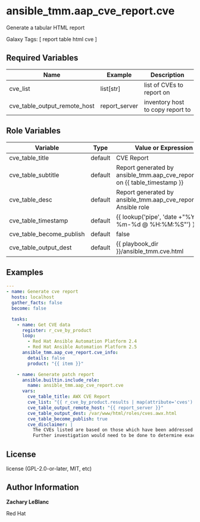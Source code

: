ansible_tmm.aap_cve_report.cve
=========

Generate a tabular HTML report

Galaxy Tags: \[ report table html cve \]

Required Variables
------------------

| Name | Example | Description |
| -------- | ------- | ------------------- |
| cve_list | list[str] | list of CVEs to report on |
| cve_table_output_remote_host | report_server | inventory host to copy report to |


Role Variables
--------------

| Variable | Type | Value or Expression | Description |
| -------- | ------- | ------------------- | --------- |
| cve_table_title | default |CVE Report |  |
| cve_table_subtitle | default | Report generated by ansible_tmm.aap_cve_report.table on {{ table_timestamp }} |  |
| cve_table_desc | default | Report generated by ansible_tmm.aap_cve_report.table Ansible role | |
| cve_table_timestamp | default | {{ lookup('pipe', 'date +"%Y-%m-%d @ %H:%M:%S"') }} |  |
| cve_table_become_publish | default | false |  |
| cve_table_output_dest | default | {{ playbook_dir }}/ansible_tmm.cve.html |  |

Examples
--------

```yaml
---
- name: Generate cve report
  hosts: localhost
  gather_facts: false
  become: false

  tasks:
    - name: Get CVE data
      register: r_cve_by_product
      loop:
        - Red Hat Ansible Automation Platform 2.4
        - Red Hat Ansible Automation Platform 2.5
      ansible_tmm.aap_cve_report.cve_info:
        details: false
        product: "{{ item }}"

    - name: Generate patch report
      ansible.builtin.include_role:
        name: ansible_tmm.aap_cve_report.cve
      vars:
        cve_table_title: AWX CVE Report
        cve_list: "{{ r_cve_by_product.results | map(attribute='cves') | flatten | unique }}"
        cve_table_output_remote_host: "{{ report_server }}"
        cve_table_output_dest: /var/www/html/roles/cves.awx.html
        cve_table_become_publish: true
        cve_disclaimer: |
          The CVEs listed are based on those which have been addressed in Red Hat Ansible Automation Platform 2.{4,5}.
          Further investigation would need to be done to determine exactly which CVEs affect AWX.
```

License
-------

license (GPL-2.0-or-later, MIT, etc)

Author Information
-------
**Zachary LeBlanc**

Red Hat
